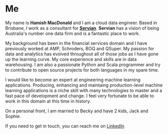 # Me

My name is **Hamish MacDonald** and I am a cloud data engineer.  Based in Brisbane, I work as a consultant for [**Servian**](<https://Servian.com>).  **Servian** has a vision of being Australia's number one data firm and is a fantastic place to work.

My background has been in the financial services domain and I have previously worked at AMP, Schroders, BOQ and QSuper.  My passion for data and analytics has evolved throughout all of those jobs as I have gone up the learning curve.  My core experience and skills are in data warehousing.  I am also a passionate Python and Scala programmer and try to contribute to open source projects for both languages in my spare time.

I would like to become an expert at engineering machine learning applications.  Producing, enhancing and maintaing production-level machine learning applications is a niche skill with many technologies to master and a fast pace of development and change.  I feel very fortunate to be able to work in this domain at this time in history.

On a personal front, I am married to Becky and have 2 kids, Jack and Sophie.

If you need to get in touch, you can reach me on [LinkedIn](<https://linkedin.com/in/hm1976>)


